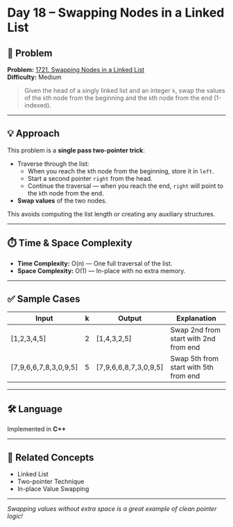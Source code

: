 # Day 18 – Swapping Nodes in a Linked List

## 🧩 Problem

**Problem:** [1721. Swapping Nodes in a Linked List](https://leetcode.com/problems/swapping-nodes-in-a-linked-list/)  
**Difficulty:** Medium

> Given the head of a singly linked list and an integer `k`, swap the values of the `k`th node from the beginning and the `k`th node from the end (1-indexed).

---

## 💡 Approach

This problem is a **single pass two-pointer trick**:

- Traverse through the list:
  - When you reach the `k`th node from the beginning, store it in `left`.
  - Start a second pointer `right` from the head.
  - Continue the traversal — when you reach the end, `right` will point to the `k`th node from the end.
- **Swap values** of the two nodes.

This avoids computing the list length or creating any auxiliary structures.

---

## ⏱️ Time & Space Complexity

- **Time Complexity:** O(n) — One full traversal of the list.
- **Space Complexity:** O(1) — In-place with no extra memory.

---

## ✅ Sample Cases

| Input                    | k  | Output              | Explanation                                |
|-------------------------|----|---------------------|--------------------------------------------|
| [1,2,3,4,5]             | 2  | [1,4,3,2,5]         | Swap 2nd from start with 2nd from end      |
| [7,9,6,6,7,8,3,0,9,5]   | 5  | [7,9,6,6,8,7,3,0,9,5] | Swap 5th from start with 5th from end |

---

## 🛠️ Language

Implemented in **C++**

---

## 🔗 Related Concepts

- Linked List  
- Two-pointer Technique  
- In-place Value Swapping

---

_Swapping values without extra space is a great example of clean pointer logic!_
